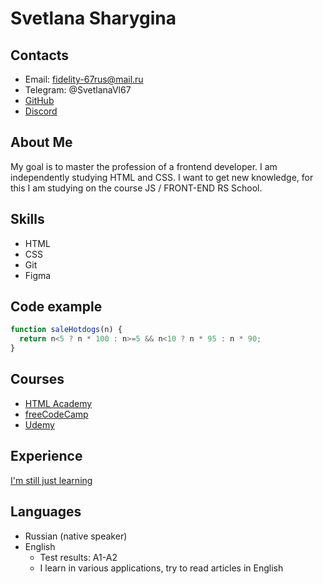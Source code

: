 # Svetlana Sharygina
## Contacts
* Email: fidelity-67rus@mail.ru
* Telegram: @SvetlanaVl67
* [GitHub](https://github.com/SvetlanaVl)
* [Discord](https://discordapp.com/users/974226730535497739/)
## About Me
My goal is to master the profession of a frontend developer. I am independently studying HTML and CSS. I want to get new knowledge, for this I am studying on the course JS / FRONT-END RS School.
## Skills
* HTML
* CSS
* Git
* Figma
## Code example
```javascript
function saleHotdogs(n) {
  return n<5 ? n * 100 : n>=5 && n<10 ? n * 95 : n * 90;
}
```
## Courses
* [HTML Academy](https://htmlacademy.ru/study)
* [freeCodeCamp](https://www.freecodecamp.org/learn/2022/responsive-web-design/)
* [Udemy](https://www.udemy.com/share/101ulQ3@m3JPFzc5MzRGjjmp5I30pdQpGBJGHj86C2lLBFA0JcsZ8mwOWXisPoMenvvhC5CUhA==/)
## Experience
[I'm still just learning](https://github.com/SvetlanaVl/rsschool-cv)
## Languages
* Russian (native speaker)
* English
  * Test results: A1-A2
  * I learn in various applications, try to read articles in English